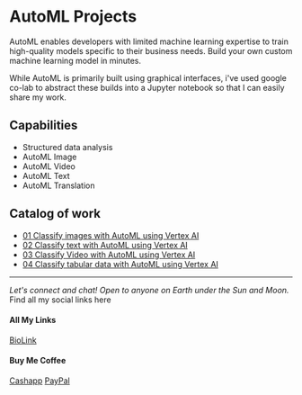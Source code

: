 
# AutoML Projects

AutoML enables developers with limited machine learning expertise to train high-quality models specific to their business needs. Build your own custom machine learning model in minutes.

While AutoML is primarily built using graphical interfaces, i've used google co-lab to abstract these builds into a Jupyter notebook so that I can easily share my work.  

Capabilities
------------
- Structured data analysis
- AutoML Image 
- AutoML Video 
- AutoML Text 
- AutoML Translation 

Catalog of work
---------------
- [01 Classify images with AutoML using Vertex AI](01_image_classification_flower_dataset/readme.md)
- [02 Classify text with AutoML using Vertex AI](02_text_classification_text_dataset/readme.md)
- [03 Classify Video with AutoML using Vertex AI](03_video_classification__dataset/readme.md)
- [04 Classify tabular data with AutoML using Vertex AI](04_tablular_classification__dataset/readme.md)

--------------------------------------------------------------------------------
_Let's connect and chat! Open to anyone on Earth under the Sun and Moon._
Find all my social links here

#### All My Links
[BioLink](https://bio.link/paulkamau)


#### Buy Me Coffee
[Cashapp](https://bio.link/paulkamau)
[PayPal](https://paypal.me/paulkamau)
